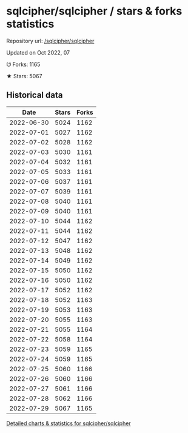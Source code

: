 # sqlcipher/sqlcipher / stars & forks statistics

Repository url: [/sqlcipher/sqlcipher](https://github.com/sqlcipher/sqlcipher)

Updated on Oct 2022, 07

☋ Forks: 1165

★ Stars: 5067

## Historical data
| Date | Stars | Forks |
|------|-------|-------|
| 2022-06-30 | 5024 | 1162 | 
| 2022-07-01 | 5027 | 1162 | 
| 2022-07-02 | 5028 | 1162 | 
| 2022-07-03 | 5030 | 1161 | 
| 2022-07-04 | 5032 | 1161 | 
| 2022-07-05 | 5033 | 1161 | 
| 2022-07-06 | 5037 | 1161 | 
| 2022-07-07 | 5039 | 1161 | 
| 2022-07-08 | 5040 | 1161 | 
| 2022-07-09 | 5040 | 1161 | 
| 2022-07-10 | 5044 | 1162 | 
| 2022-07-11 | 5044 | 1162 | 
| 2022-07-12 | 5047 | 1162 | 
| 2022-07-13 | 5048 | 1162 | 
| 2022-07-14 | 5049 | 1162 | 
| 2022-07-15 | 5050 | 1162 | 
| 2022-07-16 | 5050 | 1162 | 
| 2022-07-17 | 5052 | 1162 | 
| 2022-07-18 | 5052 | 1163 | 
| 2022-07-19 | 5053 | 1163 | 
| 2022-07-20 | 5055 | 1163 | 
| 2022-07-21 | 5055 | 1164 | 
| 2022-07-22 | 5058 | 1164 | 
| 2022-07-23 | 5059 | 1165 | 
| 2022-07-24 | 5059 | 1165 | 
| 2022-07-25 | 5060 | 1166 | 
| 2022-07-26 | 5060 | 1166 | 
| 2022-07-27 | 5061 | 1166 | 
| 2022-07-28 | 5062 | 1166 | 
| 2022-07-29 | 5067 | 1165 | 


[Detailed charts & statistics for sqlcipher/sqlcipher](https://reviewgithub.com/rep/sqlcipher/sqlcipher)
